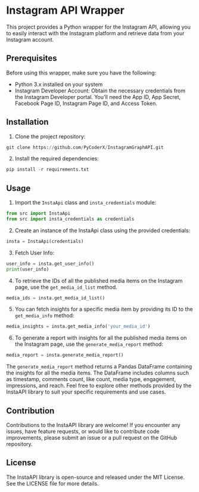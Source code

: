 # Instagram API Wrapper

This project provides a Python wrapper for the Instagram API, allowing you to easily interact with the Instagram platform and retrieve data from your Instagram account.

## Prerequisites

Before using this wrapper, make sure you have the following:

- Python 3.x installed on your system
- Instagram Developer Account: Obtain the necessary credentials from the Instagram Developer portal. You'll need the App ID, App Secret, Facebook Page ID, Instagram Page ID, and Access Token.

## Installation

1. Clone the project repository:

```python
git clone https://github.com/PyCoderX/InstagramGraphAPI.git
```

2. Install the required dependencies:
```python
pip install -r requirements.txt
```

## Usage

1. Import the `InstaApi` class and `insta_credentials` module:

```python
from src import InstaApi 
from src import insta_credentials as credentials
```

2. Create an instance of the InstaApi class using the provided credentials:
```python
insta = InstaApi(credentials)
```
3. Fetch User Info:
```python
user_info = insta.get_user_info()
print(user_info)
```
4. To retrieve the IDs of all the published media items on the Instagram page, use the `get_media_id_list` method.
```python
media_ids = insta.get_media_id_list()
```
5. You can fetch insights for a specific media item by providing its ID to the `get_media_info` method:
```python
media_insights = insta.get_media_info('your_media_id')
```
6. To generate a report with insights for all the published media items on the Instagram page, use the `generate_media_report` method:
```python
media_report = insta.generate_media_report()
```
The `generate_media_report` method returns a Pandas DataFrame containing the insights for all the media items. The DataFrame includes columns such as timestamp, comments count, like count, media type, engagement, impressions, and reach. Feel free to explore other methods provided by the InstaAPI library to suit your specific requirements and use cases.

## Contribution
Contributions to the InstaAPI library are welcome! If you encounter any issues, have feature requests, or would like to contribute code improvements, please submit an issue or a pull request on the GitHub repository.

## License
The InstaAPI library is open-source and released under the MIT License. See the LICENSE file for more details.


